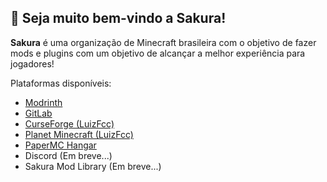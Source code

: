 ## 👋 Seja muito bem-vindo a Sakura!
**Sakura** é uma organização de Minecraft brasileira com o objetivo de fazer mods e plugins com um objetivo de alcançar a melhor experiência para jogadores!

Plataformas disponíveis:
* [Modrinth](https://modrinth.com/organization/sakura-mods)
* [GitLab](https://gitlab.com/sakura-mods)
* [CurseForge (LuizFcc)](https://curseforge.com/members/luizfcc)
* [Planet Minecraft (LuizFcc)](https://planetminecraft.com/member/luizfcc)
* [PaperMC Hangar](https://hangar.papermc.io/Sakura)
* Discord (Em breve...)
* Sakura Mod Library (Em breve...)
